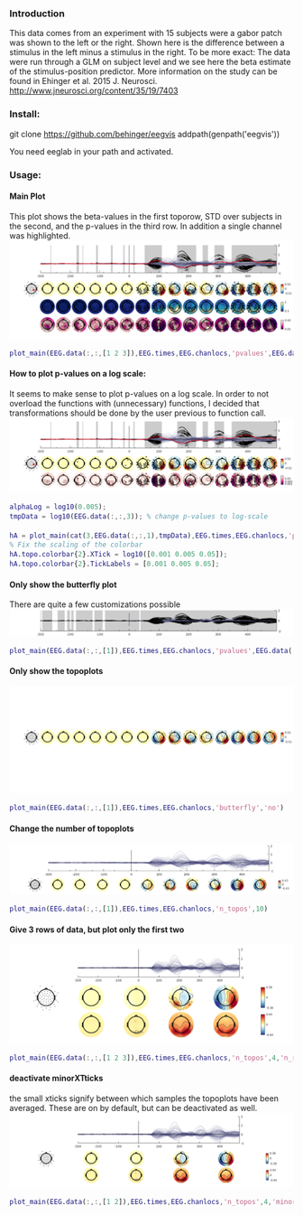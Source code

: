 ### Introduction
This data comes from an experiment with 15 subjects were a gabor patch
was shown to the left or the right.
Shown here is the difference between a stimulus in the left minus a
stimulus in the right. To be more exact: The data were run through a GLM
on subject level and we see here the beta estimate of the
stimulus-position predictor. More information on the study can be found
in Ehinger et al. 2015 J. Neurosci.
http://www.jneurosci.org/content/35/19/7403

### Install:
git clone https://github.com/behinger/eegvis
addpath(genpath('eegvis'))

You need eeglab in your path and activated.

### Usage:
#### Main Plot
This plot shows the beta-values in the first toporow, STD over subjects in the second, and the p-values in the third row. In addition a single channel was highlighted.
![main plot](https://raw.githubusercontent.com/behinger/eegvis/master/topo_butter/html/main_call_01.png)
```matlab
plot_main(EEG.data(:,:,[1 2 3]),EEG.times,EEG.chanlocs,'pvalues',EEG.data(:,:,3),'highlighted_channel',10,'colormap',{{'div','RdYlBu'},{'seq','YlGnBu'},'seq'},'topoalpha',0.005)
```

#### How to plot p-values on a log scale:
It seems to make sense to plot p-values on a log scale. In order to not
overload the functions with (unnecessary) functions, I decided that
transformations should be done by the user previous to function call.
![main plot](https://raw.githubusercontent.com/behinger/eegvis/master/topo_butter/html/main_call_02.png)
```matlab
alphaLog = log10(0.005);
tmpData = log10(EEG.data(:,:,3)); % change p-values to log-scale

hA = plot_main(cat(3,EEG.data(:,:,1),tmpData),EEG.times,EEG.chanlocs,'pvalues',tmpData,'highlighted_channel',10,'colormap',{'div','seq'},'topoalpha',alphaLog);
% Fix the scaling of the colorbar
hA.topo.colorbar{2}.XTick = log10([0.001 0.005 0.05]);
hA.topo.colorbar{2}.TickLabels = [0.001 0.005 0.05];
```

#### Only show the butterfly plot
There are quite a few customizations possible
![main plot](https://raw.githubusercontent.com/behinger/eegvis/master/topo_butter/html/main_call_03.png)
``` matlab
plot_main(EEG.data(:,:,[1]),EEG.times,EEG.chanlocs,'pvalues',EEG.data(:,:,3),'topoplot','no')
```
#### Only show the topoplots
![main plot](https://raw.githubusercontent.com/behinger/eegvis/master/topo_butter/html/main_call_04.png)
``` matlab
plot_main(EEG.data(:,:,[1]),EEG.times,EEG.chanlocs,'butterfly','no')
```

#### Change the number of topoplots
![main plot](https://raw.githubusercontent.com/behinger/eegvis/master/topo_butter/html/main_call_05.png)
``` matlab
plot_main(EEG.data(:,:,[1]),EEG.times,EEG.chanlocs,'n_topos',10)
```

#### Give 3 rows of data, but plot only the first two
![main plot](https://raw.githubusercontent.com/behinger/eegvis/master/topo_butter/html/main_call_06.png)
``` matlab
plot_main(EEG.data(:,:,[1 2 3]),EEG.times,EEG.chanlocs,'n_topos',4,'n_rows',2)
```
#### deactivate minorXTticks
 the small xticks signify between which samples the topoplots have been
 averaged. These are on by default, but can be deactivated as well.
 ![main plot](https://raw.githubusercontent.com/behinger/eegvis/master/topo_butter/html/main_call_07.png)
 ``` matlab
plot_main(EEG.data(:,:,[1 2]),EEG.times,EEG.chanlocs,'n_topos',4,'minorXTicks',0)
```
